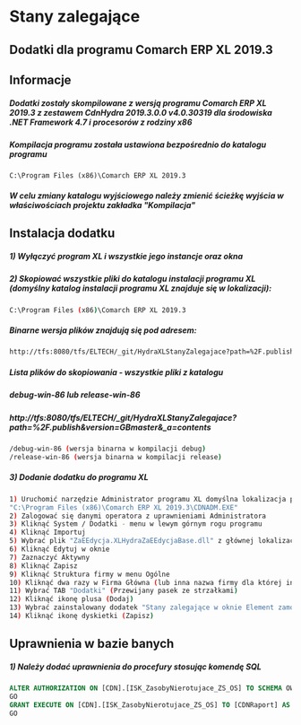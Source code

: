 # Stany zalegające
## Dodatki dla programu Comarch ERP XL 2019.3

## Informacje

##### Dodatki zostały skompilowane z wersją programu Comarch ERP XL 2019.3 z zestawem CdnHydra 2019.3.0.0 v4.0.30319 dla środowiska .NET Framework 4.7 i procesorów z rodziny x86

##### Kompilacja programu została ustawiona bezpośrednio do katalogu programu 

```
C:\Program Files (x86)\Comarch ERP XL 2019.3
```

##### W celu zmiany katalogu wyjściowego należy zmienić ścieżkę wyjścia w właściwościach projektu zakładka "Kompilacja"

## Instalacja dodatku

##### 1) Wyłączyć program XL i wszystkie jego instancje oraz okna
##### 2) Skopiować wszystkie pliki do katalogu instalacji programu XL (domyślny katalog instalacji programu XL znajduje się w lokalizacji):

```bash
C:\Program Files (x86)\Comarch ERP XL 2019.3
```

##### Binarne wersja plików znajdują się pod adresem:

```bash
http://tfs:8080/tfs/ELTECH/_git/HydraXLStanyZalegajace?path=%2F.publish&version=GBmaster&_a=contents
```


##### Lista plików do skopiowania - wszystkie pliki z katalogu
##### debug-win-86 lub release-win-86
##### http://tfs:8080/tfs/ELTECH/_git/HydraXLStanyZalegajace?path=%2F.publish&version=GBmaster&_a=contents

```bash
/debug-win-86 (wersja binarna w kompilacji debug)
/release-win-86 (wersja binarna w kompilacji release)
```

##### 3) Dodanie dodatku do programu XL

```bash
1) Uruchomić narzędzie Administrator programu XL domyślna lokalizacja programu:
"C:\Program Files (x86)\Comarch ERP XL 2019.3\CDNADM.EXE"
2) Zalogować się danymi operatora z uprawnieniami Administratora
3) Kliknąć System / Dodatki - menu w lewym górnym rogu programu
4) Kliknąć Importuj
5) Wybrać plik "ZaEEdycja.XLHydraZaEEdycjaBase.dll" z głównej lokalizacji programu XL po uprzednim skopiowaniu (punkt 2)
6) Kliknąć Edytuj w oknie
7) Zaznaczyć Aktywny
8) Kliknąć Zapisz
9) Kliknąć Struktura firmy w menu Ogólne
10) Kliknąć dwa razy w Firma Główna (lub inna nazwa firmy dla której instalujemy dodatek) - Edycja struktury firmy
11) Wybrać TAB "Dodatki" (Przewijany pasek ze strzałkami)
12) Kliknąć ikonę plusa (Dodaj)
13) Wybrać zainstalowany dodatek "Stany zalegające w oknie Element zamówienia."
14) Kliknąć ikonę dyskietki (Zapisz)
```

## Uprawnienia w bazie banych
##### 1) Należy dodać uprawnienia do procefury stosując komendę SQL

```sql
ALTER AUTHORIZATION ON [CDN].[ISK_ZasobyNierotujace_ZS_OS] TO SCHEMA OWNER
GO
GRANT EXECUTE ON [CDN].[ISK_ZasobyNierotujace_ZS_OS] TO [CDNRaport] AS [CDN]
GO
```
